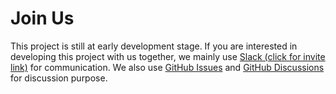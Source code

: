 # Join Us

This project is still at early development stage.
If you are interested in developing this project with us together,
we mainly use [Slack (click for invite link)](https://join.slack.com/t/trinitylake/shared_invite/zt-2uukxce7a-CzY3rR9q~3f0PRmm7mgEFw)
for communication. We also use [GitHub Issues](https://github.com/trinitylake-io/trinitylake/issues)
and [GitHub Discussions](https://github.com/trinitylake-io/trinitylake/discussions) for discussion purpose. 
